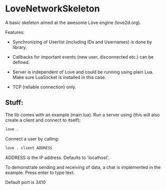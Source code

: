 LoveNetworkSkeleton
===================

A basic skeleton aimed at the awesome Löve engine (love2d.org).

Features:
- Synchronizing of Userlist (including IDs and Usernames) is done by library.
- Callbacks for important events (new user, disconnected etc.) can be defined.
- Server is independent of Love and could be running using plain Lua.
Make sure LuaSocket is installed in this case.

- TCP (reliable connection) only.

Stuff:
------------------

The lib comes with an example (main.lua).
Run a server using (this will also create a client and connect to itself):
```bash
love .
```
Connect a user by calling:

```bash
love . client ADDRESS
```
ADDRESS is the IP address. Defaults to 'localhost'.

To demonstrate sending and receiving of data, a chat is implemented in the example. Press enter to type text.

Default port is 3410

